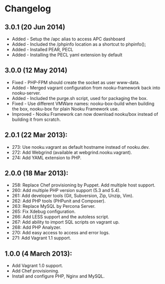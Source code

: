 # Changelog

## 3.0.1 (20 Jun 2014)

- Added - Setup the /apc alias to access APC dashboard
- Added - Included the /phpinfo location as a shortcut to phpinfo();
- Added - Installed PEAR, PECL
- Added - Installing the PECL yaml extension by default

## 3.0.0 (12 May 2014)

- Fixed - PHP-FPM should create the socket as user www-data.
- Added - Merged vagrant configuration from nooku-framework back into nooku-server.
- Added - Included the purge.sh script, used for packaging the box.
- Fixed - Use different VMWare names: nooku-box-build when building the box, nooku-box for plain Nooku Framework use.
- Improved - Nooku Framework can now download nooku/box instead of building it from scratch.

## 2.0.1 (22 Mar 2013):
- 273: Use nooku.vagrant as default hostname instead of nooku.dev.
- 272: Add Webgrind (available at webgrind.nooku.vagrant).
- 274: Add YAML extension to PHP.

## 2.0.0 (18 Mar 2013):

- 258: Replace Chef provisioning by Puppet. Add multiple host support.
- 260: Add multiple PHP version support (5.3 and 5.4).
- 261: Add developer tools (Git, Subversion, Zip, Unzip, Vim).
- 262: Add PHP tools (PHPunit and Composer).
- 263: Replace MySQL by Percona Server.
- 265: Fix Xdebug configuration.
- 266: Add LESS support and the autoless script.
- 267: Add ability to import SQL scripts on vagrant up.
- 268: Add PHP Analyzer.
- 270: Add easy access to access and error logs.
- 271: Add Vagrant 1.1 support.

## 1.0.0 (4 March 2013):

- Add Vagrant 1.0 support.
- Add Chef provisioning.
- Install and configure PHP, Nginx and MySQL.
